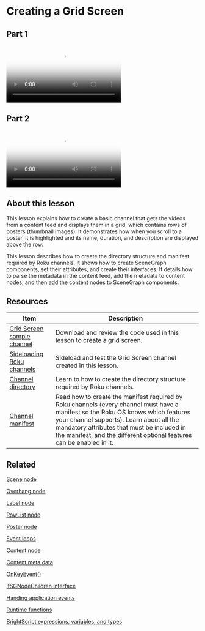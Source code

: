 # Creating a Grid Screen

## Part 1

<video title="Roku SceneGraph Developers: Creating a Grid Screen" poster="https://image.roku.com/ZHZscHItMTc2/rsg-unit5-gridScreen.png">
    <source src="https://image.roku.com/ZHZscHItMTc2/rsg-unit5-gridscreen-part-1.mp4">
</video>

## Part 2

<video title="Roku SceneGraph Developers: Creating a Grid Screen" poster="https://image.roku.com/ZHZscHItMTc2/rsg-unit5-gridScreen.png">
    <source src="https://image.roku.com/ZHZscHItMTc2/rsg-unit5-gridscreen-part-2.mp4">
</video>

## About this lesson

This lesson explains how to create a basic channel that gets the videos from a content feed and displays them in a grid, which contains rows of posters (thumbnail images). It demonstrates how when you scroll to a poster, it is highlighted and its name, duration, and description are displayed above the row. 

This lesson describes how to create the directory structure and manifest required by Roku channels. It shows how to create SceneGraph components, set their attributes, and create their interfaces. It details how to parse the metadata in the content feed, add the metadata to content nodes, and then add the content nodes to SceneGraph components. 

## Resources

| Item                                                         | Description                                                  |
| ------------------------------------------------------------ | ------------------------------------------------------------ |
| [Grid Screen sample channel](https://github.com/rokudev/scenegraph-master-sample/tree/master/GridScreen) | Download and review the code used in this lesson to create a grid screen. |
| [Sideloading  Roku channels](https://developer.roku.com/docs/developer-program/getting-started/developer-setup.md#step-2-accessing-the-development-application-installer) | Sideload and test the Grid Screen channel created in this lesson. |
| [Channel directory](https://developer.roku.com/docs/developer-program/core-concepts/developing-scenegraph-applications.md) | Learn to how to create the directory structure required by Roku channels. |
| [Channel manifest](https://developer.roku.com/docs/developer-program/getting-started/architecture/channel-manifest.md) | Read how to create the manifest required by Roku channels (every channel must have a manifest so the Roku OS knows which features your channel supports). Learn about all the mandatory attributes that must be included in the manifest,  and the different optional features can be enabled in it. |

## Related

[Scene node](https://developer.roku.com/docs/references/scenegraph/abstract-nodes/scene.md)

[Overhang node](https://developer.roku.com/docs/references/scenegraph/sliding-panels-nodes/overhang.md)

[Label node](https://developer.roku.com/docs/references/scenegraph/renderable-nodes/label.md)

[RowList node](https://developer.roku.com/docs/references/scenegraph/list-and-grid-nodes/rowlist.md)

[Poster node](https://developer.roku.com/docs/references/scenegraph/renderable-nodes/poster.md)

[Event loops](docs/developer-program/core-concepts/event-loops.md)

[Content node](https://developer.roku.com/docs/references/scenegraph/control-nodes/contentnode.md)  

[Content meta data](docs/developer-program/getting-started/architecture/content-metadata.md)

[OnKeyEvent()](https://developer.roku.com/docs/references/scenegraph/component-functions/onkeyevent.md)

[ifSGNodeChildren interface](https://developer.roku.com/docs/references/brightscript/interfaces/ifsgnodechildren.md)

[Handing application events](docs/developer-program/core-concepts/handling-application-events.md)

[Runtime functions](https://developer.roku.com/docs/references/brightscript/language/runtime-functions.md)

[BrightScript expressions, variables, and types](https://developer.roku.com/docs/references/brightscript/language/expressions-variables-types.md)

